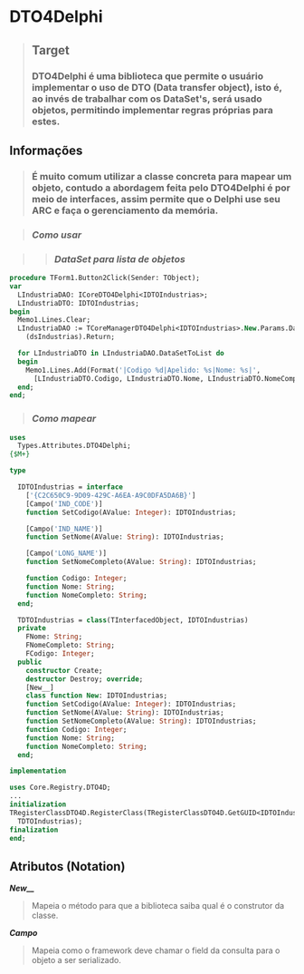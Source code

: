 # DTO4Delphi
 > ## **Target**
> ### DTO4Delphi é uma biblioteca que permite o usuário implementar o uso de DTO (Data transfer object), isto é, ao invés de trabalhar com os DataSet's, será usado objetos, permitindo implementar regras próprias para estes.

## Informações

> ### É muito comum utilizar a classe concreta para mapear um objeto, contudo a abordagem feita pelo DTO4Delphi é por meio de interfaces, assim permite que o Delphi use seu ARC e faça o gerenciamento da memória.

> ### *Como usar*

> > ### ***DataSet para lista de objetos***

```pascal
procedure TForm1.Button2Click(Sender: TObject);
var
  LIndustriaDAO: ICoreDTO4Delphi<IDTOIndustrias>;
  LIndustriaDTO: IDTOIndustrias;
begin
  Memo1.Lines.Clear;
  LIndustriaDAO := TCoreManagerDTO4Delphi<IDTOIndustrias>.New.Params.DataSet
    (dsIndustrias).Return;

  for LIndustriaDTO in LIndustriaDAO.DataSetToList do
  begin
    Memo1.Lines.Add(Format('|Codigo %d|Apelido: %s|Nome: %s|',
      [LIndustriaDTO.Codigo, LIndustriaDTO.Nome, LIndustriaDTO.NomeCompleto]));
  end;
end;
```

>
> ### *Como mapear*
> 

```pascal
uses
  Types.Attributes.DTO4Delphi;
{$M+}

type

  IDTOIndustrias = interface
    ['{C2C650C9-9D09-429C-A6EA-A9C0DFA5DA6B}']
    [Campo('IND_CODE')]
    function SetCodigo(AValue: Integer): IDTOIndustrias;

    [Campo('IND_NAME')]
    function SetNome(AValue: String): IDTOIndustrias;

    [Campo('LONG_NAME')]
    function SetNomeCompleto(AValue: String): IDTOIndustrias;

    function Codigo: Integer;
    function Nome: String;
    function NomeCompleto: String;
  end;

  TDTOIndustrias = class(TInterfacedObject, IDTOIndustrias)
  private
    FNome: String;
    FNomeCompleto: String;
    FCodigo: Integer;
  public
    constructor Create;
    destructor Destroy; override;
    [New__]
    class function New: IDTOIndustrias;
    function SetCodigo(AValue: Integer): IDTOIndustrias;
    function SetNome(AValue: String): IDTOIndustrias;
    function SetNomeCompleto(AValue: String): IDTOIndustrias;
    function Codigo: Integer;
    function Nome: String;
    function NomeCompleto: String;
  end;

implementation

uses Core.Registry.DTO4D;
...
initialization
TRegisterClassDTO4D.RegisterClass(TRegisterClassDTO4D.GetGUID<IDTOIndustrias>,
  TDTOIndustrias);
finalization
end;
```

## Atributos (Notation)

***New__***
> Mapeia o método para que a biblioteca saiba qual é o construtor da classe.
> 
***Campo***
> Mapeia como o framework deve chamar o field da consulta para o objeto a ser serializado.

